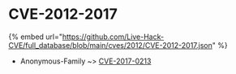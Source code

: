 # CVE-2012-2017
{% embed url="https://github.com/Live-Hack-CVE/full_database/blob/main/cves/2012/CVE-2012-2017.json" %}

* Anonymous-Family ~> [CVE-2017-0213](https://www.alice-snow.ru/2012/database/cve-2012-2017/cve-2017-0213-anonymous-family)